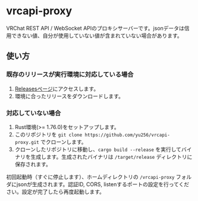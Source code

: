 # vrcapi-proxy

VRChat REST API / WebSocket APIのプロキシサーバーです。jsonデータは信用できない値、自分が使用していない値が含まれていない場合があります。

## 使い方

### 既存のリリースが実行環境に対応している場合

1. [Releasesページ](https://github.com/yu256/vrcapi-proxy/releases)にアクセスします。
2. 環境に合ったリリースをダウンロードします。

### 対応していない場合

1. Rust環境(>= 1.76.0)をセットアップします。
2. このリポジトリを `git clone https://github.com/yu256/vrcapi-proxy.git` でクローンします。
3. クローンしたリポジトリに移動し、`cargo build --release`
   を実行してバイナリを生成します。生成されたバイナリは `/target/release` ディレクトリに保存されます。

初回起動時（すぐに停止します）、ホームディレクトリの `/vrcapi-proxy` フォルダにjsonが生成されます。認証ID, CORS,
listenするポートの設定を行ってください。設定が完了したら再度起動します。
